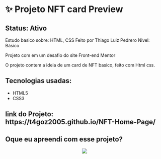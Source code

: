 <h1>✨ Projeto NFT card Preview </h1>

<h2>Status: Ativo</h2>

<p>Estudo basico sobre: HTML, CSS Feito por Thiago Luiz Pedrero Nivel: Básico

Projeto com em um desafio do site Front-end Mentor

O projeto contem a ideia de um card de NFT basico, feito com Html css.</p>

<h2>Tecnologias usadas: </h2>

+ HTML5
+ CSS3

<h2>link do Projeto: https://t4goz2005.github.io/NFT-Home-Page/</h2>

<h2>Oque eu apreendi com esse projeto? </h2>

<center><img src ="https://github.com/T4goz2005/Search-API-GITHUB/assets/116327263/d99561cf-9b75-4d14-acfa-ea605019dbf3"></center>
